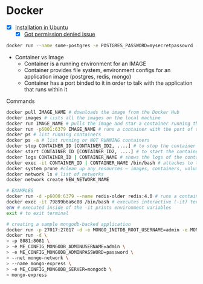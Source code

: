 # Docker

* [x] [Installation in Ubuntu](https://docs.docker.com/engine/install/ubuntu/)
  * [x] [Got permission denied issue](https://stackoverflow.com/a/48957722/256002)

```bash
docker run --name some-postgres -e POSTGRES_PASSWORD=mysecretpassowrd -d postgres:9.6
```

* Container vs Image
  * Container is a running environment for an IMAGE
  * Container provides file system, environment configs for an application image (postgres, redis, mongo)
  * Container has a port binded to it in order to talk with the application that runs within it

Commands

```bash
docker pull IMAGE_NAME # downloads the image from the Docker Hub
docker images # lists all the images on the local machine
docker run IMAGE_NAME # pulls the image and star a container running this image in an ATTACHED mode (to terminate press Ctrl+C)
docker run -p6001:6379 IMAGE_NAME # runs a container with the port of the host bound to the port of the docker container (HOST_PORT:CONTAINER_PORT)
docker ps # list running containers
docker ps -a # list running or NOT RUNNING containers 
docker stop CONTAINER_ID [CONTAINER_ID2, ....] # to stop the container
docker start CONTAINER_ID [CONTAINER_ID2, ....] # to start the container
docker logs CONTAINER_ID | CONTAINER_NAME # shows the logs of the container
docker exec -it CONTAINER_ID | CONTAINER_NAME /bin/bash # attaches to the bash inside of the container
docker system prune #clean up any resources — images, containers, volumes, and networks — that are dangling (not associated with a container)
docker network ls # list of networks
docker network create NEW_NETWORK_NAME
```

```bash
# EXAMPLES
docker run -d -p6000:6379 --name redis-older redis:4.0 # runs a container from the image binding host OS port 6000 to docker container post 6379, gives this container name redis:4.0
docker exec -it 79899b6a6c08 /bin/bash # executes interactive (-it) terminal (/bin/bash) inside of the container 79899b6a6c08
env # executed inside of the -it prints environment variables
exit # to exit terminal
```

```bash
# creating a sample mongodb-backed application
docker run -p 27017:27017 -d -e MONGO_INITDB_ROOT_USERNAME=admin -e MONGO_INITDB_ROOT_PASSWORD=password --name mongodb --network mongo-network mongo
docker run -d \
> -p 8081:8081 \
> -e ME_CONFIG_MONGODB_ADMINUSERNAME=admin \
> -e ME_CONFIG_MONGODB_ADMINPASSWORD=password \
> --net mongo-network \
> --name mongo-express \
> -e ME_CONFIG_MONGODB_SERVER=mongodb \
> mongo-express
```
